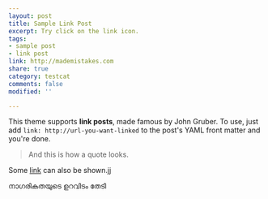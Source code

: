 ```yaml
---
layout: post
title: Sample Link Post
excerpt: Try click on the link icon.
tags:
- sample post
- link post
link: http://mademistakes.com
share: true
category: testcat
comments: false
modified: ''

---
```

This theme supports **link posts**, made famous by John Gruber. To use, just add `link: http://url-you-want-linked` to the post's YAML front matter and you're done.

> And this is how a quote looks.

Some [link](http://www.mademistakes.com) can also be shown.jj

നാഗരികതയുടെ ഉറവിടം തേടി
